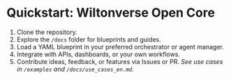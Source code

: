 # Quickstart: Wiltonverse Open Core
1. Clone the repository.
2. Explore the `/docs` folder for blueprints and guides.
3. Load a YAML blueprint in your preferred orchestrator or agent manager.
4. Integrate with APIs, dashboards, or your own workflows.
5. Contribute ideas, feedback, or features via Issues or PR.
*See use cases in `/examples` and `/docs/use_cases_en.md`.*
